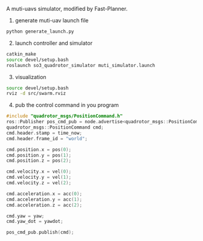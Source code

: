 A muti-uavs simulator, modified by Fast-Planner.

1. generate muti-uav launch file

```bash
python generate_launch.py
```

2. launch controller and simulator

```bash
catkin_make
source devel/setup.bash
roslaunch so3_quadrotor_simulator muti_simulator.launch
```

3. visualization

```bash
source devel/setup.bash
rviz -d src/swarm.rviz
```

4. pub the control command in you program
```cpp
#include "quadrotor_msgs/PositionCommand.h"
ros::Publisher pos_cmd_pub = node.advertise<quadrotor_msgs::PositionCommand>("/so3_cmd", 50);
quadrotor_msgs::PositionCommand cmd;
cmd.header.stamp = time_now;
cmd.header.frame_id = "world";

cmd.position.x = pos(0);
cmd.position.y = pos(1);
cmd.position.z = pos(2);

cmd.velocity.x = vel(0);
cmd.velocity.y = vel(1);
cmd.velocity.z = vel(2);

cmd.acceleration.x = acc(0);
cmd.acceleration.y = acc(1);
cmd.acceleration.z = acc(2);

cmd.yaw = yaw;
cmd.yaw_dot = yawdot;

pos_cmd_pub.publish(cmd);
```